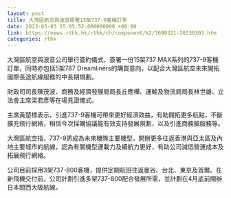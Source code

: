 ```yaml
---
layout: post
title: 大灣區航空與波音簽署15架737-9客機訂單
date: 2023-03-03 15:05:52.000000000 +08:00
link: https://news.rthk.hk/rthk/ch/component/k2/1690321-20230303.htm
categories: rthk
---
```


大灣區航空與波音公司舉行簽約儀式，簽署一份15架737 MAX系列的737-9客機訂單，同時亦包括5架787 Dreamliners的購買意向，以配合大灣區航空未來開拓國際長途航線服務的中長期規劃。

財政司司長陳茂波、商務及經濟發展局局長丘應樺、運輸及物流局局長林世雄、立法會主席梁君彥等在場見證儀式。

主席黃楚標表示，引進737-9客機可帶來更好經濟效益，有助開拓更多航點，不斷擴充飛行網絡，相信今次採購協議能有效支持發展規劃，以及引進商務艙服務等。

大灣區航空指，737-9將成為未來機隊主要機型，開辦更多往返香港與亞太區及內地主要城市的航線，認為有關機型運載力及續航力更好，有助公司減低營運成本及拓展飛行網絡。 

公司目前採用3架737-800客機，提供定期航班往返曼谷、台北、東京及首爾。在新飛機交付前，公司計劃引進多架737-800配合發展所需，並計劃在4月底前開辦日本關西大阪航線。
